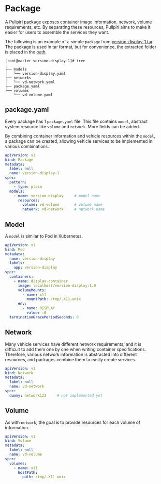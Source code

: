 <!--
SPDX-License-Identifier: Apache-2.0
-->

# Package

A Pullpiri package exposes container image information, network, volume requirements, etc. By separating these resources, Pullpiri aims to make it easier for users to assemble the services they want.

The following is an example of a simple `package` from [version-display-1.tar](/examples/res/packages/version-cli-1.tar). The package is used in tar format, but for convenience, the extracted folder is placed in the [path](/examples/res/packages/version-display-1/).

```Text
[root@master version-display-1]# tree
.
├── models
│   └── version-display.yaml
├── networks
│   └── vd-network.yaml
├── package.yaml
└── volumes
    └── vd-volume.yaml
```

## package.yaml

Every package has 1 `package.yaml` file. This file contains `model`, abstract system resource like `volume` and `network`. More fields can be added.

By combining container information and vehicle resources within the `model`, a package can be created, allowing vehicle services to be implemented in various combinations.

```yaml
apiVersion: v1
kind: Package
metadata:
  label: null
  name: version-display-1
spec:
  pattern:
    - type: plain
  models:
    - name: version-display     # model name
      resources:
        volume: vd-volume       # volume name
        network: vd-network     # network name
```

## Model

A `model` is similar to Pod in Kubernetes.

```yaml
apiVersion: v1
kind: Pod
metadata:
  name: version-display
  labels:
    app: version-display
spec:
  containers:
    - name: display-container
      image: localhost/version-display:1.0
      volumeMounts:
        - name: x11
          mountPath: /tmp/.X11-unix
      env:
        - name: DISPLAY
          value: :0
  terminationGracePeriodSeconds: 0
```

## Network

Many vehicle services have different network requirements, and it is difficult to add them one by one when writing container specifications. Therefore, various network information is abstracted into different resources, and packages combine them to easily create services.

```yaml
apiVersion: v1
kind: Network
metadata:
  label: null
  name: vd-network
spec:
  dummy: network123     # not implemented yet

```

## Volume

As with `network`, the goal is to provide resources for each volume of information.

```yaml
apiVersion: v1
kind: Volume
metadata:
  label: null
  name: vd-volume
spec:
  volumes:
    - name: x11
      hostPath:
        path: /tmp/.X11-unix
```
